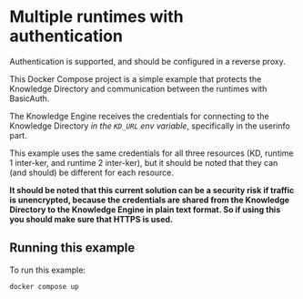 # Multiple runtimes with authentication

Authentication is supported, and should be configured in a reverse proxy.

This Docker Compose project is a simple example that protects the Knowledge Directory and communication between the runtimes with BasicAuth.

The Knowledge Engine receives the credentials for connecting to the Knowledge Directory *in the `KD_URL` env variable*, specifically in the userinfo part.

This example uses the same credentials for all three resources (KD, runtime 1 inter-ker, and runtime 2 inter-ker), but it should be noted that they can (and should) be different for each resource.

__It should be noted that this current solution can be a security risk if traffic is unencrypted, because the credentials are shared from the Knowledge Directory to the Knowledge Engine in plain text format. So if using this you should make sure that HTTPS is used.__

## Running this example

To run this example:

```bash
docker compose up
```
